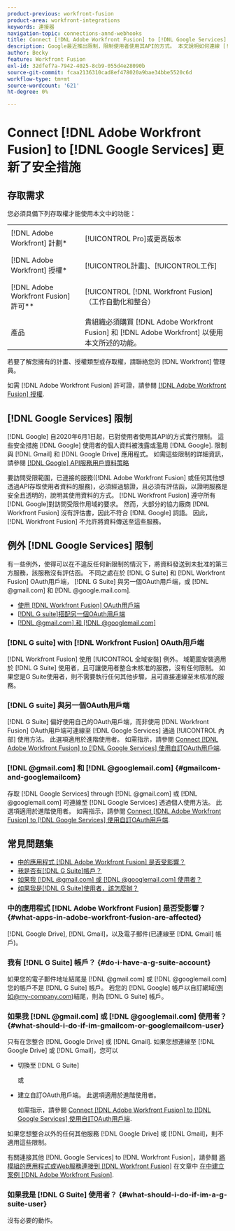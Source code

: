 ```yaml
---
product-previous: workfront-fusion
product-area: workfront-integrations
keywords: 連接器
navigation-topic: connections-annd-webhooks
title: Connect [!DNL Adobe Workfront Fusion] to [!DNL Google Services] 更新了安全措施
description: Google最近推出限制，限制使用者使用其API的方式。 本文說明如何連線 [!DNL Adobe Workfront Fusion] 到Google，說明這些更新的安全措施。
author: Becky
feature: Workfront Fusion
exl-id: 32dfef7a-7942-4025-8cb9-055d4e28090b
source-git-commit: fcaa2136310cad8ef478020a9bae34bbe5520c6d
workflow-type: tm+mt
source-wordcount: '621'
ht-degree: 0%

---
```


# Connect [!DNL Adobe Workfront Fusion] to [!DNL Google Services] 更新了安全措施

## 存取需求

您必須具備下列存取權才能使用本文中的功能：

<table style="table-layout:auto">
 <col> 
 <col> 
 <tbody> 
  <tr> 
   <td role="rowheader">[!DNL Adobe Workfront] 計劃*</td> 
   <td> <p>[!UICONTROL Pro]或更高版本</p> </td> 
  </tr> 
  <tr data-mc-conditions=""> 
   <td role="rowheader">[!DNL Adobe Workfront] 授權*</td> 
   <td> <p>[!UICONTROL計畫]、[!UICONTROL工作]</p> </td> 
  </tr> 
  <tr> 
   <td role="rowheader">[!DNL Adobe Workfront Fusion] 許可**</td> 
   <td> <p>[!UICONTROL [!DNL Workfront Fusion] （工作自動化和整合） </p> </td> 
  </tr> 
  <tr> 
   <td role="rowheader">產品</td> 
   <td>貴組織必須購買 [!DNL Adobe Workfront Fusion] 和 [!DNL Adobe Workfront] 以使用本文所述的功能。</td> 
  </tr> 
 </tbody> 
</table>

若要了解您擁有的計畫、授權類型或存取權，請聯絡您的 [!DNL Workfront] 管理員。

如需 [!DNL Adobe Workfront Fusion] 許可證，請參閱 [[!DNL Adobe Workfront Fusion] 授權](../../workfront-fusion/get-started/license-automation-vs-integration.md).

## [!DNL Google Services] 限制

[!DNL Google] 自2020年6月1日起，已對使用者使用其API的方式實行限制。 這些安全措施 [!DNL Google] 使用者的個人資料被洩露或濫用 [!DNL Google]. 限制與 [!DNL Gmail] 和 [!DNL Google Drive] 應用程式。 如需這些限制的詳細資訊，請參閱 [[!DNL Google] API服務用戶資料策略](https://developers.google.com/terms/api-services-user-data-policy#additional_requirements_for_specific_api_scopes)

要訪問受限範圍，已連接的服務([!DNL Adobe Workfront Fusion] 或任何其他想透過API存取使用者資料的服務)，必須經過驗證，且必須有評估函，以證明服務是安全且透明的，說明其使用資料的方式。 [!DNL Workfront Fusion] 遵守所有 [!DNL Google]對訪問受限作用域的要求。 然而，大部分的協力廠商 [!DNL Workfront Fusion] 沒有評估書，因此不符合 [!DNL Google] 詞語。 因此， [!DNL Workfront Fusion] 不允許將資料傳送至這些服務。

## 例外 [!DNL Google Services] 限制

有一些例外，使得可以在不違反任何新限制的情況下，將資料發送到未批准的第三方服務，該服務沒有評估函。 不同之處在於 [!DNL G Suite] 和 [!DNL Workfront Fusion] OAuth用戶端， [!DNL G Suite] 與另一個OAuth用戶端，或 [!DNL @gmail.com] 和 [!DNL @google.mail.com].

* [使用 [!DNL Workfront Fusion] OAuth用戶端](#g-suite-with-workfront-fusion-oauth-client)
* [[!DNL G suite]搭配另一個OAuth用戶端](#g-suite-with-another-oauth-client)
* [[!DNL @gmail.com] 和 [!DNL @googlemail.com]](#gmailcom-and-googlemailcom)

### [!DNL G suite] with [!DNL Workfront Fusion] OAuth用戶端

[!DNL Workfront Fusion] 使用 [!UICONTROL 全域安裝] 例外。 域範圍安裝適用於 [!DNL G Suite] 使用者，且可讓使用者整合未核准的服務，沒有任何限制。 如果您是G Suite使用者，則不需要執行任何其他步驟，且可直接連線至未核准的服務。

### [!DNL G suite] 與另一個OAuth用戶端

[!DNL G Suite] 偏好使用自己的OAuth用戶端，而非使用 [!DNL Workfront Fusion] OAuth用戶端可連線至 [!DNL Google Services] 通過 [!UICONTROL 內部] 使用方法。 此選項適用於進階使用者。 如需指示，請參閱 [Connect [!DNL Adobe Workfront Fusion] to [!DNL Google Services] 使用自訂OAuth用戶端](../../workfront-fusion/connections/connect-fusion-to-google-using-oauth.md).

### [!DNL @gmail.com] 和 [!DNL @googlemail.com] {#gmailcom-and-googlemailcom}

存取 [!DNL Google Services] through [!DNL @gmail.com] 或 [!DNL @googlemail.com] 可連線至 [!DNL Google Services] 透過個人使用方法。 此選項適用於進階使用者。 如需指示，請參閱 [Connect [!DNL Adobe Workfront Fusion] to [!DNL Google Services] 使用自訂OAuth用戶端](../../workfront-fusion/connections/connect-fusion-to-google-using-oauth.md).

## 常見問題集

* [中的應用程式 [!DNL Adobe Workfront Fusion] 是否受影響？](#what-apps-in-adobe-workfront-fusion-are-affected)
* [我是否有[!DNL G Suite]帳戶？](#do-i-have-a-g-suite-account)
* [如果我 [!DNL @gmail.com] 或 [!DNL @googlemail.com] 使用者？](#what-should-i-do-if-im-gmailcom-or-googlemailcom-user)
* [如果我是[!DNL G Suite]使用者，該怎麼辦？](#what-should-i-do-if-im-a-g-suite-user)

### 中的應用程式 [!DNL Adobe Workfront Fusion] 是否受影響？ {#what-apps-in-adobe-workfront-fusion-are-affected}

[!DNL Google Drive], [!DNL Gmail]，以及電子郵件(已連線至 [!DNL Gmail] 帳戶)。

### 我有 [!DNL G Suite] 帳戶？ {#do-i-have-a-g-suite-account}

如果您的電子郵件地址結尾是 [!DNL @gmail.com] 或 [!DNL @googlemail.com] 您的帳戶不是 [!DNL G Suite] 帳戶。 若您的 [!DNL Google] 帳戶以自訂網域(例如@my-company.com)結尾，則為 [!DNL G Suite] 帳戶。

### 如果我 [!DNL @gmail.com] 或 [!DNL @googlemail.com] 使用者？ {#what-should-i-do-if-im-gmailcom-or-googlemailcom-user}

只有在您整合 [!DNL Google Drive] 或 [!DNL Gmail]. 如果您想連線至 [!DNL Google Drive] 或 [!DNL Gmail]，您可以

* 切換至 [!DNL G Suite]

   或

* 建立自訂OAuth用戶端。 此選項適用於進階使用者。

   如需指示，請參閱 [Connect [!DNL Adobe Workfront Fusion] to [!DNL Google Services] 使用自訂OAuth用戶端](../../workfront-fusion/connections/connect-fusion-to-google-using-oauth.md).

如果您想整合以外的任何其他服務 [!DNL Google Drive] 或 [!DNL Gmail]，則不適用這些限制。

有關連接其他 [!DNL Google Services] to [!DNL Workfront Fusion]，請參閱 [將模組的應用程式或Web服務連接到 [!DNL Workfront Fusion]](../../workfront-fusion/scenarios/create-a-scenario.md#connect) 在文章中 [在中建立案例 [!DNL Adobe Workfront Fusion]](../../workfront-fusion/scenarios/create-a-scenario.md).

### 如果我是 [!DNL G Suite] 使用者？ {#what-should-i-do-if-im-a-g-suite-user}

沒有必要的動作。
